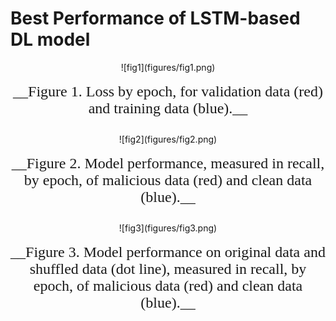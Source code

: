 # Best Performance of LSTM-based DL model

<center>![fig1](figures/fig1.png)  </center>
<br>
<font size = 5 face = 'times_new_roman'><center>__Figure 1. Loss by epoch, for validation data (red) and training data (blue).__</center></font>   
<br>
<center>![fig2](figures/fig2.png)  </center>
<br>
<font size = 5 face = 'times_new_roman'><center>__Figure 2. Model performance, measured in recall, by epoch, of malicious data (red) and clean data (blue).__</center></font>   
<br>
<center>![fig3](figures/fig3.png)  </center>
<br>
<font size = 5 face = 'times_new_roman'><center>__Figure 3. Model performance on original data and shuffled data (dot line), measured in recall, by epoch, of malicious data (red) and clean data (blue).__</center></font>   
<br>

